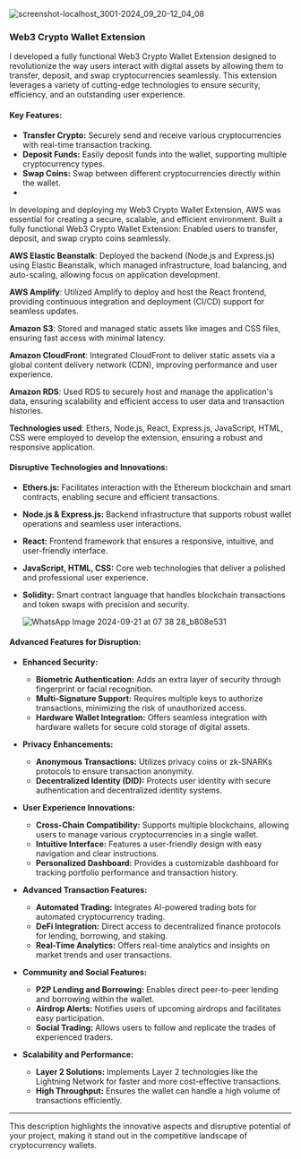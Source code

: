 
![screenshot-localhost_3001-2024_09_20-12_04_08](https://github.com/user-attachments/assets/b43476ec-8af8-4979-b2a6-8e4e3f9bbe0a)

### Web3 Crypto Wallet Extension

I developed a fully functional Web3 Crypto Wallet Extension designed to revolutionize the way users interact with digital assets by allowing them to transfer, deposit, and swap cryptocurrencies seamlessly. This extension leverages a variety of cutting-edge technologies to ensure security, efficiency, and an outstanding user experience.

#### Key Features:
- **Transfer Crypto:** Securely send and receive various cryptocurrencies with real-time transaction tracking.
- **Deposit Funds:** Easily deposit funds into the wallet, supporting multiple cryptocurrency types.
- **Swap Coins:** Swap between different cryptocurrencies directly within the wallet.
- 
In developing and deploying my Web3 Crypto Wallet Extension, AWS was essential for creating a secure, scalable, and efficient environment.
Built a fully functional Web3 Crypto Wallet Extension: Enabled users to transfer, deposit, and swap crypto coins seamlessly.

**AWS Elastic Beanstalk**: Deployed the backend (Node.js and Express.js) using Elastic Beanstalk, which managed infrastructure, load balancing, and auto-scaling, allowing focus on application development.

**AWS Amplify**: Utilized Amplify to deploy and host the React frontend, providing continuous integration and deployment (CI/CD) support for seamless updates.

**Amazon S3**: Stored and managed static assets like images and CSS files, ensuring fast access with minimal latency.

**Amazon CloudFront**: Integrated CloudFront to deliver static assets via a global content delivery network (CDN), improving performance and user experience.

**Amazon RDS**: Used RDS to securely host and manage the application's data, ensuring scalability and efficient access to user data and transaction histories.

**Technologies used**: Ethers, Node.js, React, Express.js, JavaScript, HTML, CSS were employed to develop the extension, ensuring a robust and responsive application.

#### Disruptive Technologies and Innovations:
- **Ethers.js:** Facilitates interaction with the Ethereum blockchain and smart contracts, enabling secure and efficient transactions.
- **Node.js & Express.js:** Backend infrastructure that supports robust wallet operations and seamless user interactions.
- **React:** Frontend framework that ensures a responsive, intuitive, and user-friendly interface.
- **JavaScript, HTML, CSS:** Core web technologies that deliver a polished and professional user experience.
- **Solidity:** Smart contract language that handles blockchain transactions and token swaps with precision and security.

  ![WhatsApp Image 2024-09-21 at 07 38 28_b808e531](https://github.com/user-attachments/assets/7d4f917c-f2a0-49fc-b757-e5a302733b4b)


#### Advanced Features for Disruption:
- **Enhanced Security:**
  - **Biometric Authentication:** Adds an extra layer of security through fingerprint or facial recognition.
  - **Multi-Signature Support:** Requires multiple keys to authorize transactions, minimizing the risk of unauthorized access.
  - **Hardware Wallet Integration:** Offers seamless integration with hardware wallets for secure cold storage of digital assets.

- **Privacy Enhancements:**
  - **Anonymous Transactions:** Utilizes privacy coins or zk-SNARKs protocols to ensure transaction anonymity.
  - **Decentralized Identity (DID):** Protects user identity with secure authentication and decentralized identity systems.

- **User Experience Innovations:**
  - **Cross-Chain Compatibility:** Supports multiple blockchains, allowing users to manage various cryptocurrencies in a single wallet.
  - **Intuitive Interface:** Features a user-friendly design with easy navigation and clear instructions.
  - **Personalized Dashboard:** Provides a customizable dashboard for tracking portfolio performance and transaction history.

- **Advanced Transaction Features:**
  - **Automated Trading:** Integrates AI-powered trading bots for automated cryptocurrency trading.
  - **DeFi Integration:** Direct access to decentralized finance protocols for lending, borrowing, and staking.
  - **Real-Time Analytics:** Offers real-time analytics and insights on market trends and user transactions.

- **Community and Social Features:**
  - **P2P Lending and Borrowing:** Enables direct peer-to-peer lending and borrowing within the wallet.
  - **Airdrop Alerts:** Notifies users of upcoming airdrops and facilitates easy participation.
  - **Social Trading:** Allows users to follow and replicate the trades of experienced traders.

- **Scalability and Performance:**
  - **Layer 2 Solutions:** Implements Layer 2 technologies like the Lightning Network for faster and more cost-effective transactions.
  - **High Throughput:** Ensures the wallet can handle a high volume of transactions efficiently.



---

This description highlights the innovative aspects and disruptive potential of your project, making it stand out in the competitive landscape of cryptocurrency wallets.
